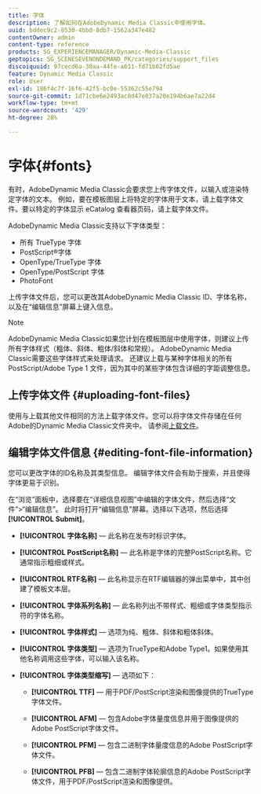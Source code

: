 ```yaml
---
title: 字体
description: 了解如何在AdobeDynamic Media Classic中使用字体。
uuid: bddec9c2-8530-4bbd-8db7-1562a347e482
contentOwner: admin
content-type: reference
products: SG_EXPERIENCEMANAGER/Dynamic-Media-Classic
geptopics: SG_SCENESEVENONDEMAND_PK/categories/support_files
discoiquuid: 97cecd6a-30aa-44fe-a611-fd71b02fd5ae
feature: Dynamic Media Classic
role: User
exl-id: 186f4c7f-16f6-42f5-bc0e-55362c55e794
source-git-commit: 1d71cbe6e2493ac8d47e837a20e194b6ae7a22d4
workflow-type: tm+mt
source-wordcount: '429'
ht-degree: 28%

---
```


# 字体{#fonts}

有时，AdobeDynamic Media Classic会要求您上传字体文件，以输入或渲染特定字体的文本。 例如，要在模板图层上将特定的字体用于文本，请上载字体文件。要以特定的字体显示 eCatalog 查看器页码，请上载字体文件。

AdobeDynamic Media Classic支持以下字体类型：

* 所有 TrueType 字体
* PostScript®字体
* OpenType/TrueType 字体
* OpenType/PostScript 字体
* PhotoFont

上传字体文件后，您可以更改其AdobeDynamic Media Classic ID、字体名称，以及在“编辑信息”屏幕上键入信息。

>[!NOTE]
>
>AdobeDynamic Media Classic如果您计划在模板图层中使用字体，则建议上传所有字体样式（粗体、斜体、粗体/斜体和常规）。 AdobeDynamic Media Classic需要这些字体样式来处理请求。 还建议上载与某种字体相关的所有 PostScript/Adobe Type 1 文件，因为其中的某些字体包含详细的字距调整信息。

## 上传字体文件 {#uploading-font-files}

使用与上载其他文件相同的方法上载字体文件。您可以将字体文件存储在任何Adobe的Dynamic Media Classic文件夹中。 请参阅[上载文件](uploading-files.md#uploading_your_files)。

## 编辑字体文件信息 {#editing-font-file-information}

您可以更改字体的ID名称及其类型信息。 编辑字体文件会有助于搜索，并且使得字体更易于识别。

在“浏览”面板中，选择要在“详细信息视图”中编辑的字体文件，然后选择“文件”>“编辑信息”。 此时将打开“编辑信息”屏幕。选择以下选项，然后选择&#x200B;**[!UICONTROL Submit]**。

* **[!UICONTROL 字体名称]**  — 此名称在发布时标识字体。

* **[!UICONTROL PostScript名称]**  — 此名称是字体的完整PostScript名称。它通常指示粗细或样式。

* **[!UICONTROL RTF名称]**  — 此名称显示在RTF编辑器的弹出菜单中，其中创建了模板文本层。

* **[!UICONTROL 字体系列名称]**  — 此名称列出不带样式、粗细或字体类型指示符的字体名称。

* **[!UICONTROL 字体样式]**  — 选项为纯、粗体、斜体和粗体斜体。

* **[!UICONTROL 字体类型]**  — 选项为TrueType和Adobe Type1。如果使用其他名称调用这些字体，可以输入该名称。

* **[!UICONTROL 字体类型缩写]**  — 选项如下：

   * **[!UICONTROL TTF]**  — 用于PDF/PostScript渲染和图像提供的TrueType字体文件。

   * **[!UICONTROL AFM]**  — 包含Adobe字体量度信息并用于图像提供的Adobe PostScript字体文件。

   * **[!UICONTROL PFM]**  — 包含二进制字体量度信息的Adobe PostScript字体文件。

   * **[!UICONTROL PFB]**  — 包含二进制字体轮廓信息的Adobe PostScript字体文件，用于PDF/PostScript渲染和图像提供。
